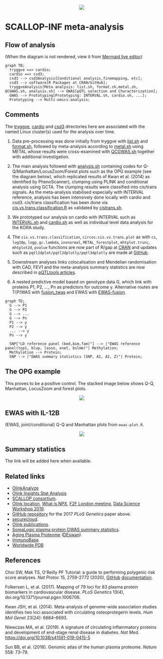 <p align="center"><img src="doc/circlize.png"></p>

# SCALLOP-INF meta-analysis

## Flow of analysis

(When the diagram is not rendered, view it from [Mermaid live editor](https://mermaid-js.github.io/mermaid-live-editor/))

```mermaid
graph TB;
  tryggve ==> cardio;
  cardio ==> csd3;
  csd3 --> csd3Analysis[Conditional analysis,finemapping, etc];
  csd3 --> software[R Packages at CRAN/GitHub]; 
  tryggveAnalysis[Meta analysis: list.sh, format.sh,metal.sh, QCGWAS.sh, analysis.sh] --> GWAS[pQTL selection and Characterization];
  GWAS --> Prototyping[Prototyping: INTERVAL.sh, cardio.sh, ...];
  Prototyping --> Multi-omics-analysis;
```

## Comments

The [tryggve](tryggve), [cardio](cardio) and [csd3](csd3) directories here are associated with the named Linux cluster(s) used for the analysis over time.

1. Data pre-processing was done initially from tryggve with [list.sh](tryggve/list.sh) and [format.sh](tryggve/format.sh), followed by meta-analysis according to [metal.sh](tryggve/metal.sh) using METAL whose results were cross-examined with [QCGWAS.sh](tryggve/QCGWAS.sh) together with additional investigation.

2. The main analysis followed with [analysis.sh](tryggve/analysis.sh) containing codes for Q-Q/Manhattan/LocusZoom/Forest plots such as the OPG example (see the diagram below), which replicated results of Kwan et al. (2014) as identified by PhenoScanner), clumping using PLINK and conditional analysis using GCTA. The clumping results were classified into cis/trans signals. As the meta-analysis stabilised especially with INTERVAL reference, analysis has been intensively done locally with cardio and csd3. cis/trans classification has been done via [cis.vs.trans.classification.R](cardio/cis.vs.trans.classification.R) as validated by [cistrans.sh](cardio/cistrans.sh).

3. We prototyped our analysis on cardio with INTERVAL such as [INTERVAL.sh](tryggve/INTERVAL.sh) and [cardio.sh](cardio/cardio.sh) as well as individual level data analysis for the KORA study.

4. The `cis.vs.trans.classification`, `circos.cis.vs.trans.plot` as with `cs`, `log10p`, `logp`, `gc.lambda`, `invnormal`, `METAL_forestplot`, `mhtplot.trunc`, `mhtplot2d`, `pvalue` functions are now part of R/gap at [CRAN](https://CRAN.R-project.org/package=gap) and updates such as `pqtl2dplot/pqtl2dplotly/pqtl3dplotly` are made at [GitHub](https://github.com/jinghuazhao/R/).

5. Downstream analyses links colocalisation and Mendelian randomisation with CAD, FEV1 and the meta-analysis summary statistics are now described in [pQTLtools articles](https://jinghuazhao.github.io/pQTLtools/articles/index.html).

6. A nested predictive model based on genotype data G, which link with proteins P1, P2, ..., Pn as predictors for outcome y. Alternative routes are T(P)WAS with [fusion_twas](http://gusevlab.org/projects/fusion/) and EWAS with [EWAS-fusion](https://jinghuazhao.github.io/EWAS-fusion/).
```mermaid
graph TD;
  G --> P1
  G --> P2
  G --> ...
  G --> Pn
  P1 --> y
  P2 --> y
  ... --> y
  Pn --> y

  SNP["LD reference panel (bed,bim,fam)"] --> |"EWAS reference panel(top1, blup, lasso, enet, bslmm)"| Methylation;
  Methylation --> Protein;
  SNP --> |"GWAS summary statistics (SNP, A1, A2, Z)"| Protein;
```

## The OPG example

This proves to be a positive control. The stacked image below shows Q-Q, Manhattan, LocusZoom and forest plots.

<p align="center"><img src="doc/OPG-qmlf.png"></p>

## EWAS with IL-12B

(EWAS, joint/conditional) Q-Q and Manhattan plots from `ewas-plot.R`.

<p align="center"><img src="doc/ewas-plot.png"></p>

## Summary statistics

The link will be added here when available.

## Related links

* [OlinkAnalyze](https://github.com/Olink-Proteomics/OlinkRPackage)
* [Olink Insights Stat Analysis](https://tinyurl.com/shj46ukj)
* [SCALLOP consortium](http://www.scallop-consortium.com/).
* [Olink location](https://www.olink.com/scallop/), [What is NPX](https://www.olink.com/question/what-is-npx/), [F2F London meeting](https://www.olink.com/scallop-f2f-2019/), [Data Science Workshop 2019](https://www.olink.com/data-science-workshop-2019/).
* [GitHub repository](https://github.com/lassefolkersen/scallop) for the 2017 *PLoS Genetics* paper above.
* [securecloud](https://secureremote.dtu.dk/vpn/index.html).
* [Olink publications](https://www.olink.com/data-you-can-trust/publications/).
* [SomaLogic plasma protein GWAS summary statistics](http://www.phpc.cam.ac.uk/ceu/proteins).
* [Aging Plasma Proteome](https://twc-stanford.shinyapps.io/aging_plasma_proteome/) ([DEswan](https://github.com/lehallib/DEswan)).
* [ImmunoBase](https://genetics.opentargets.org/immunobase).
* [Worldwide PDB](http://www.wwpdb.org/)

## References

Choi SW, Mak TS, O'Reilly PF Tutorial: a guide to performing polygenic risk score analyses. *Nat Protoc* 15, 2759-2772 (2020), [GitHub](https://github.com/choishingwan/PRSice) [documentation](https://choishingwan.github.io/PRS-Tutorial/).

Folkersen L, et al. (2017). Mapping of 79 loci for 83 plasma protein biomarkers in cardiovascular disease. *PLoS Genetics* 13(4), doi.org/10.1371/journal.pgen.1006706.

Kwan JSH, et al. (2014). Meta-analysis of genome-wide association studies identiﬁes two loci associated with circulating osteoprotegerin levels. *Hum Mol Genet* 23(24): 6684–6693.

Niewczas MA, et al. (2019). A signature of circulating inflammatory proteins and development of end-stage renal disease in diabetes. *Nat Med*. https://doi.org/10.1038/s41591-019-0415-5

Sun BB, et al. (2018). Genomic atlas of the human plasma proteome. *Nature* 558: 73–79.
